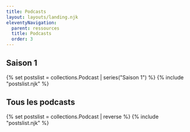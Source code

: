 ```yaml
---
title: Podcasts
layout: layouts/landing.njk
eleventyNavigation:
  parent: ressources
  title: Podcasts
  order: 3
---
```


## Saison 1
{% set postslist = collections.Podcast | series("Saison 1") %}
{% include "postslist.njk" %}

## Tous les podcasts
{% set postslist = collections.Podcast | reverse %}
{% include "postslist.njk" %}
